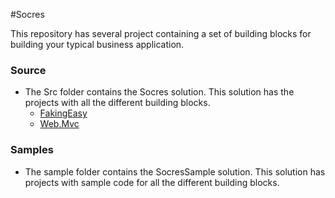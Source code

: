 #Socres

This repository has several project containing a set of building blocks for building your typical business application.


### Source
- The Src folder contains the Socres solution. This solution has the projects with all the different building blocks.
	- [FakingEasy](src\Socres.FakingEasy\README.md)
	- [Web.Mvc](src\Socres.Wev.Mvc\README.md)

### Samples
- The sample folder contains the SocresSample solution. This solution has projects with sample code for all the different building blocks.
